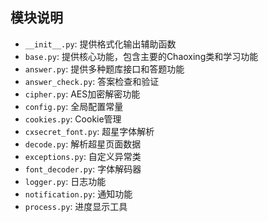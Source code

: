 ## 模块说明

- `__init__.py`: 提供格式化输出辅助函数
- `base.py`: 提供核心功能，包含主要的Chaoxing类和学习功能
- `answer.py`: 提供多种题库接口和答题功能
- `answer_check.py`: 答案检查和验证
- `cipher.py`: AES加密解密功能
- `config.py`: 全局配置常量
- `cookies.py`: Cookie管理
- `cxsecret_font.py`: 超星字体解析
- `decode.py`: 解析超星页面数据
- `exceptions.py`: 自定义异常类
- `font_decoder.py`: 字体解码器
- `logger.py`: 日志功能
- `notification.py`: 通知功能
- `process.py`: 进度显示工具
